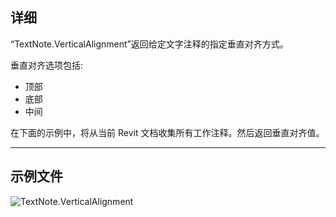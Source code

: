 ## 详细
“TextNote.VerticalAlignment”返回给定文字注释的指定垂直对齐方式。

垂直对齐选项包括:
- 顶部
- 底部
- 中间

在下面的示例中，将从当前 Revit 文档收集所有工作注释。然后返回垂直对齐值。

___
## 示例文件

![TextNote.VerticalAlignment](./Revit.Elements.TextNote.VerticalAlignment_img.jpg)
